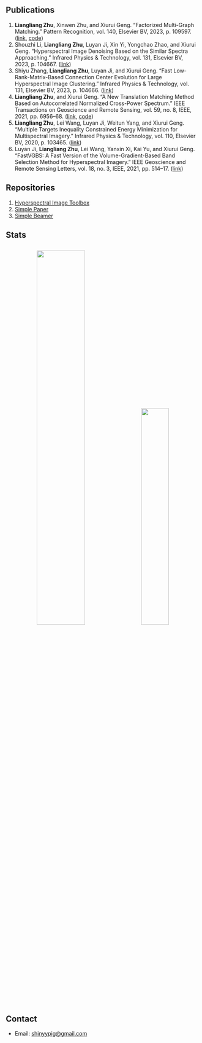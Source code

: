 <!-- # Resume -->

<!-- <div align=center>
    <img width=80% style=margin:2% src="assets/banner.drawio.svg">
</div> -->

## Publications

1. **Liangliang Zhu**, Xinwen Zhu, and Xiurui Geng. “Factorized Multi-Graph Matching.” Pattern Recognition, vol. 140, Elsevier BV, 2023, p. 109597. ([link](https://www.sciencedirect.com/science/article/abs/pii/S0031320323002984), [code](https://github.com/shinyypig/fmgm))
2. Shouzhi Li, **Liangliang Zhu**, Luyan Ji, Xin Yi, Yongchao Zhao, and Xiurui Geng. “Hyperspectral Image Denoising Based on the Similar Spectra Approaching.” Infrared Physics & Technology, vol. 131, Elsevier BV, 2023, p. 104667. ([link](https://www.sciencedirect.com/science/article/abs/pii/S1350449523001251))
3. Shiyu Zhang, **Liangliang Zhu**, Luyan Ji, and Xiurui Geng. “Fast Low-Rank-Matrix-Based Connection Center Evolution for Large Hyperspectral Image Clustering.” Infrared Physics & Technology, vol. 131, Elsevier BV, 2023, p. 104666. ([link](https://www.sciencedirect.com/science/article/abs/pii/S135044952300124X))
4. **Liangliang Zhu**, and Xiurui Geng. “A New Translation Matching Method Based on Autocorrelated Normalized Cross-Power Spectrum.” IEEE Transactions on Geoscience and Remote Sensing, vol. 59, no. 8, IEEE, 2021, pp. 6956–68. ([link](https://ieeexplore.ieee.org/document/9239293/), [code](https://github.com/shinyypig/ancps))
5. **Liangliang Zhu**, Lei Wang, Luyan Ji, Weitun Yang, and Xiurui Geng. “Multiple Targets Inequality Constrained Energy Minimization for Multispectral Imagery.” Infrared Physics & Technology, vol. 110, Elsevier BV, 2020, p. 103465. ([link](https://www.sciencedirect.com/science/article/abs/pii/S1350449520305132))
6. Luyan Ji, **Liangliang Zhu**, Lei Wang, Yanxin Xi, Kai Yu, and Xiurui Geng. “FastVGBS: A Fast Version of the Volume-Gradient-Based Band Selection Method for Hyperspectral Imagery.” IEEE Geoscience and Remote Sensing Letters, vol. 18, no. 3, IEEE, 2021, pp. 514–17. ([link](https://ieeexplore.ieee.org/document/9043744))

## Repositories

1. [Hyperspectral Image Toolbox](https://github.com/shinyypig/hyperspectral_image_toolbox)
2. [Simple Paper](https://github.com/shinyypig/Simple-Paper)
3. [Simple Beamer](https://github.com/shinyypig/Simple-Beamer)

## Stats

<div align=center>
    <a  href="https://github.com/shinyypig"><img width=50% style=margin:2% src="https://github-readme-stats.vercel.app/api?username=shinyypig&show_icons=true&theme=transparent"></a>
    <a  href="https://github.com/shinyypig"><img width=38% style=margin:2% src="https://github-readme-stats.vercel.app/api/top-langs/?username=shinyypig&theme=transparent&layout=compact"></a>
</div>

## Contact

- Email: shinyypig@gmail.com
